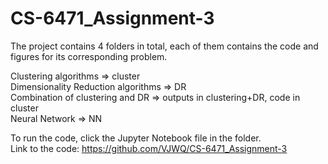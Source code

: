 # CS-6471_Assignment-3

The project contains 4 folders in total, each of them contains the code and figures for its corresponding problem.  
  
Clustering algorithms => cluster  
Dimensionality Reduction algorithms => DR  
Combination of clustering and DR => outputs in clustering+DR, code in cluster  
Neural Network => NN  
  
To run the code, click the Jupyter Notebook file in the folder.  
Link to the code: https://github.com/VJWQ/CS-6471_Assignment-3  
